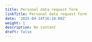```yaml
---
title: Personal data request form
linkTitle: Personal data request form
date: '2025-04-24T16:18:00Z'
weight: 1
description: No content
draft: false
---
```



